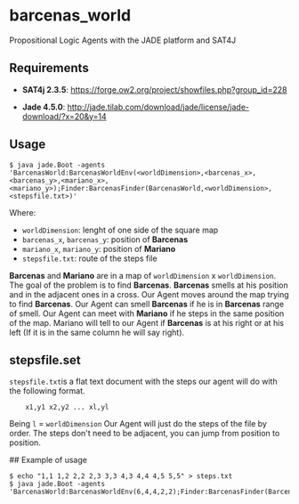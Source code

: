 # barcenas_world
Propositional Logic Agents with the JADE platform and SAT4J

## Requirements

* **SAT4j 2.3.5**: https://forge.ow2.org/project/showfiles.php?group_id=228

* **Jade 4.5.0**: http://jade.tilab.com/download/jade/license/jade-download/?x=20&y=14

## Usage

```
$ java jade.Boot -agents 'BarcenasWorld:BarcenasWorldEnv(<worldDimension>,<barcenas_x>,<barcenas_y>,<mariano_x>,<mariano_y>);Finder:BarcenasFinder(BarcenasWorld,<worldDimension>,<stepsfile.txt>)'
```

Where:

* `worldDimension`: lenght of one side of the square map
* `barcenas_x`, `barcenas_y`: position of **Barcenas**
* `mariano_x`, `mariano_y`: position of **Mariano**
* `stepsfile.txt`: route of the steps file

**Barcenas** and **Mariano** are in a map of `worldDimension` x `worldDimension`. The goal of the problem is to find **Barcenas**. **Barcenas** smells at his position and in the adjacent ones in a cross. Our Agent moves around the map trying to find **Barcenas**. Our Agent can smell **Barcenas** if he is in **Barcenas** range of smell. Our Agent can meet with **Mariano** if he steps in the same position of the map. Mariano will tell to our Agent if **Barcenas** is at his right or at his left (If it is in the same column he will say right).

## stepsfile.set

`stepsfile.txt`is a flat text document with the steps our agent will do with the following format.
```
    x1,y1 x2,y2 ... xl,yl
```
Being `l` = `worldDimension`
Our Agent will just do the steps of the file by order. The steps don't need to be adjacent, you can jump from position to position.

## Example of usage

```
$ echo "1,1 1,2 2,2 2,3 3,3 4,3 4,4 4,5 5,5" > steps.txt
$ java jade.Boot -agents 'BarcenasWorld:BarcenasWorldEnv(6,4,4,2,2);Finder:BarcenasFinder(BarcenasWorld,6,steps.txt)'
```
